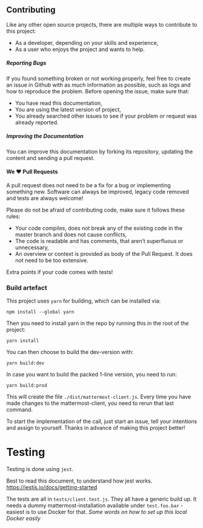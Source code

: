 ## Contributing

Like any other open source projects, there are multiple ways to contribute to this project:

* As a developer, depending on your skills and experience,
* As a user who enjoys the project and wants to help.

##### Reporting Bugs

If you found something broken or not working properly, feel free to create an issue in Github with as much information as possible, such as logs and how to reproduce the problem. Before opening the issue, make sure that:

* You have read this documentation,
* You are using the latest version of project,
* You already searched other issues to see if your problem or request was already reported.

##### Improving the Documentation

You can improve this documentation by forking its repository, updating the content and sending a pull request.


#### We ❤️ Pull Requests

A pull request does not need to be a fix for a bug or implementing something new. Software can always be improved, legacy code removed and tests are always welcome!

Please do not be afraid of contributing code, make sure it follows these rules:

* Your code compiles, does not break any of the existing code in the master branch and does not cause conflicts,
* The code is readable and has comments, that aren’t superfluous or unnecessary,
* An overview or context is provided as body of the Pull Request. It does not need to be too extensive.

Extra points if your code comes with tests!


### Build artefact

This project uses `yarn` for building, which can be installed via: 

```shell
npm install --global yarn
```

Then you need to install yarn in the repo by running this in the root of the project:

```shell
yarn install
```

You can then choose to build the dev-version with:

```shell
yarn build:dev 
```

In case you want to build the packed 1-line version, you need to run:

```shell
yarn build:prod
```

This will create the file `./dist/mattermost-client.js`. Every time you have made changes to the mattermost-client, you need to rerun that last command.

To start the implementation of the call, just start an issue, tell your intentions and assign to yourself. Thanks in advance of making this project better!

# Testing

Testing is done using `jest`.

Best to read this document, to understand how jest works. https://jestjs.io/docs/getting-started

The tests are all in `tests/client.test.js`. They all have a generic build up. It needs a dummy mattermost-installation available under `test.foo.bar` - easiest is to use Docker for that. *Some words on how to set up this local Docker easily*

